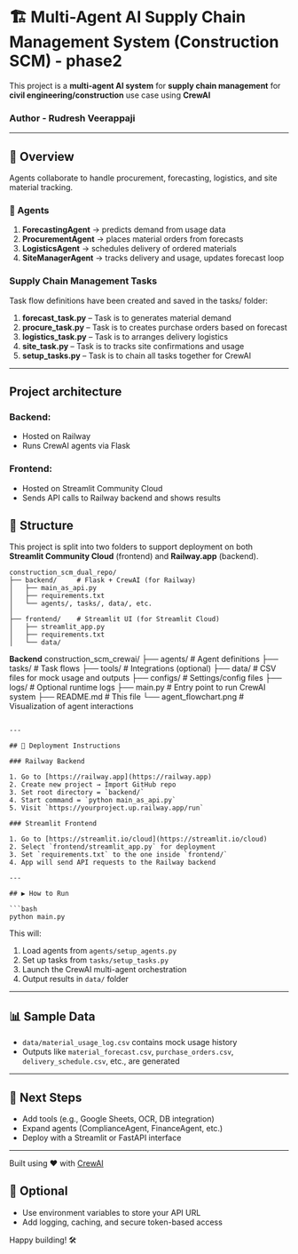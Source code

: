 # 🏗️ Multi-Agent AI Supply Chain Management System (Construction SCM) - phase2

This project is a **multi-agent AI system** for **supply chain management** for **civil engineering/construction** use case using **CrewAI**

### Author - Rudresh Veerappaji
---

## 📌 Overview

Agents collaborate to handle procurement, forecasting, logistics, and site material tracking.

### 🔄 Agents

1. **ForecastingAgent** → predicts demand from usage data
2. **ProcurementAgent** → places material orders from forecasts
3. **LogisticsAgent** → schedules delivery of ordered materials
4. **SiteManagerAgent** → tracks delivery and usage, updates forecast loop

### Supply Chain Management Tasks
Task flow definitions have been created and saved in the tasks/ folder:

1. **forecast_task.py** – Task is to generates material demand
2. **procure_task.py** – Task is to creates purchase orders based on forecast
3. **logistics_task.py** – Task is to arranges delivery logistics
4. **site_task.py** – Task is to tracks site confirmations and usage
5. **setup_tasks.py** – Task is to chain all tasks together for CrewAI

---

## Project architecture

### Backend:
* Hosted on Railway
* Runs CrewAI agents via Flask

### Frontend:
* Hosted on Streamlit Community Cloud
* Sends API calls to Railway backend and shows results


## 📂 Structure

This project is split into two folders to support deployment on both **Streamlit Community Cloud** (frontend) and **Railway.app** (backend).

```
construction_scm_dual_repo/
├── backend/     # Flask + CrewAI (for Railway)
│   ├── main_as_api.py
│   ├── requirements.txt
│   └── agents/, tasks/, data/, etc.
│
├── frontend/    # Streamlit UI (for Streamlit Cloud)
│   ├── streamlit_app.py
│   ├── requirements.txt
│   └── data/
```

**Backend**
construction_scm_crewai/
├── agents/           # Agent definitions
├── tasks/            # Task flows
├── tools/            # Integrations (optional)
├── data/             # CSV files for mock usage and outputs
├── configs/          # Settings/config files
├── logs/             # Optional runtime logs
├── main.py           # Entry point to run CrewAI system
├── README.md         # This file
└── agent_flowchart.png # Visualization of agent interactions
```

---

## 🚀 Deployment Instructions

### Railway Backend

1. Go to [https://railway.app](https://railway.app)
2. Create new project → Import GitHub repo
3. Set root directory = `backend/`
4. Start command = `python main_as_api.py`
5. Visit `https://yourproject.up.railway.app/run`

### Streamlit Frontend

1. Go to [https://streamlit.io/cloud](https://streamlit.io/cloud)
2. Select `frontend/streamlit_app.py` for deployment
3. Set `requirements.txt` to the one inside `frontend/`
4. App will send API requests to the Railway backend

---

## ▶️ How to Run

```bash
python main.py
```

This will:
1. Load agents from `agents/setup_agents.py`
2. Set up tasks from `tasks/setup_tasks.py`
3. Launch the CrewAI multi-agent orchestration
4. Output results in `data/` folder

---

## 📊 Sample Data

- `data/material_usage_log.csv` contains mock usage history
- Outputs like `material_forecast.csv`, `purchase_orders.csv`, `delivery_schedule.csv`, etc., are generated

---

## 🚀 Next Steps

- Add tools (e.g., Google Sheets, OCR, DB integration)
- Expand agents (ComplianceAgent, FinanceAgent, etc.)
- Deploy with a Streamlit or FastAPI interface

---

Built using ❤️ with [CrewAI](https://github.com/joaomdmoura/crewAI)

## 🔐 Optional

- Use environment variables to store your API URL
- Add logging, caching, and secure token-based access

Happy building! 🛠️
